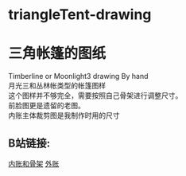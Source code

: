 # triangleTent-drawing 
三角帐篷的图纸
========
Timberline or Moonlight3 drawing By hand  
月光三和丛林帐类型的帐篷图样  
这个图样并不够完全，需要按照自己骨架进行调整尺寸。  
前脸图更是遗留的老图。  
内账主体裁剪图是我制作时用的尺寸
## B站链接: 

[内账和骨架](https://www.bilibili.com/video/BV1TD4y1y7dH)
[外账](https://www.bilibili.com/video/BV1QV4y157rb)

